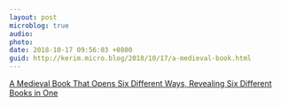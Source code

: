 ```yaml
---
layout: post
microblog: true
audio: 
photo: 
date: 2018-10-17 09:56:03 +0800
guid: http://kerim.micro.blog/2018/10/17/a-medieval-book.html
---
```

[A Medieval Book That Opens Six Different Ways, Revealing Six Different Books in One](http://www.openculture.com/2018/10/medieval-book-opens-six-different-ways-revealing-six-different-books-one.html?fbclid=IwAR3tusjcafK9DM3I6obczWQGwBtYIVg8m2rq4_UhHPY2Vd58OoheQ75N5h4)
